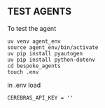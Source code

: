 ## TEST AGENTS

To test the agent
```
uv venv agent_env
source agent_env/bin/activate
uv pip install pyautogen 
uv pip install python-dotenv
cd bespoke_agents
touch .env 
```

in .env load 
```
CEREBRAS_API_KEY = ''
```